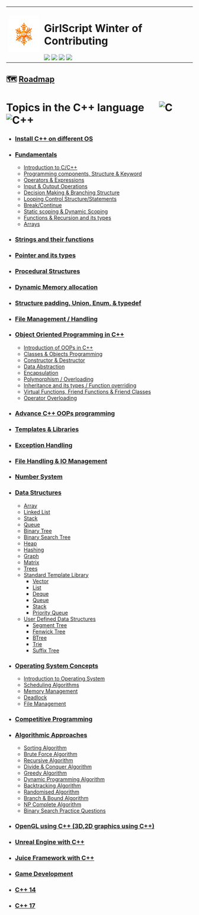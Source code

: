 <table>
  <tr>
    <td>
      <div><img src="GWOC_logo_spin.gif" height="100px" width=auto/></div>
    </td>
    <td>
      <h1> GirlScript Winter of Contributing </h1>
      <img src="https://badges.frapsoft.com/os/v2/open-source.svg?v=103">
      <a href="../LICENSE"><img src="https://img.shields.io/badge/license-MIT-blue.svg"/></a>
      <a href="../.github/CODE_OF_CONDUCT.md"><img src="https://img.shields.io/badge/Contributor%20Covenant-2.1-4baaaa.svg"/></a> 
      <a href="../.github/CONTRIBUTING.md"><img src="https://img.shields.io/badge/PRs-welcome-green.svg"/></a> </div>
    </td>
  </tr>
</table>

##  :world_map: [Roadmap](https://whimsical.com/c-c-roadmap-XSXfAHap1m9Uo7y6hYmksB)

# Topics in the C++ language &nbsp;&nbsp;&nbsp;&nbsp; ![C](https://img.shields.io/badge/C-black?style=for-the-badge&logo=c&labelColor=black&color=404040) &nbsp;&nbsp; ![C++](https://img.shields.io/badge/CPP-blue?style=for-the-badge&logo=cplusplus&labelColor=006199)

- ### [Install C++ on different OS](Install%20C%2B%2B%20on%20different%20OS/) 

- ### [Fundamentals](./Fundamentals/)

  - [Introduction to C/C++](./Fundamentals/Introduction%20to%20C/)
  - [Programming components, Structure & Keyword](./Fundamentals/Programming%20components%2C%20Structure%20%26%20Keyword/)
  - [Operators & Expressions](./Fundamentals/Operators%20%26%20Expressions/)
  - [Input & Output Operations](./Fundamentals/Input%20%26%20Output%20Operations/)
  - [Decision Making & Branching Structure](./Fundamentals/Decision%20Making%20%26%20Branching%20Structure/)
  - [Looping Control Structure/Statements](./Fundamentals/Looping%20Control%20Structure%20or%20Statements/)
  - [Break/Continue](./Fundamentals/Break%20or%20Continue/)
  - [Static scoping & Dynamic Scoping](./Fundamentals/Static%20scoping%20%26%20Dynamic%20Scoping/)
  - [Functions & Recursion and its types](./Fundamentals/Functions%20%26%20Recursion%20and%20its%20types/)
  - [Arrays](./Fundamentals/Arrays/)
  
- ### [Strings and their functions](./Strings%20and%20their%20functions/)
  
- ### [Pointer and its types](./Pointer%20and%20its%20types/)
  
- ### [Procedural Structures](./Procedural%20Structures/)

- ### [Dynamic Memory allocation](./Dynamic%20Memory%20allocation/)

- ### [Structure padding, Union, Enum, & typedef](./Structure%20padding%2C%20Union%2C%20Enum%2C%20%26%20typedef/)

- ### [File Management / Handling](./File%20Management%20or%20Handling/)

- ### [Object Oriented Programming in C++](./OOPs%20in%20C++/)

  - [Introduction of OOPs in C++](./OOPs%20in%20C++/Introduction%20of%20OOPs%20in%20C%2B%2B/)
  - [Classes & Objects Programming](./OOPs%20in%20C++/Classes%20%26%20Objects%20Programming/)
  - [Constructor & Destructor](./OOPs%20in%20C++/Constructor%20%26%20Destructor/)
  - [Data Abstraction](./OOPs%20in%20C++/Data%20Abstraction/)
  - [Encapsulation](./OOPs%20in%20C++/Encapsulation/)
  - [Polymorphism / Overloading](./OOPs%20in%20C++/Polymorphism%20or%20Overloading/)
  - [Inheritance and its types / Function overriding](./OOPs%20in%20C++/Inheritance%20and%20its%20types%20or%20Function%20overriding/)
  - [Virtual Functions, Friend Functions & Friend Classes](./OOPs%20in%20C++/Virtual%20Functions%2C%20Friend%20Functions%20%26%20Friend%20Classes/)
  - [Operator Overloading](./OOPs%20in%20C++/Operator%20Overloading/)

- ### [Advance C++ OOPs programming](./Advance%20C%2B%2B%20OOPs%20programming/)

- ### [Templates & Libraries](./Templates%20%26%20Libraries/)

- ### [Exception Handling](./Exception%20Handling/)

- ### [File Handling & IO Management](./File%20Handling%20%26%20IO%20Management/)

- ### [Number System](./Number%20System/)

- ### [Data Structures](Data%20Structures/)
  
  - [Array](./Data%20Structures/Array)
  - [Linked List](./Data%20Structures/Linked%20List)
  - [Stack](./Data%20Structures/Stack)
  - [Queue](./Data%20Structures/Queue)
  - [Binary Tree](./Data%20Structures/Binary%20Tree)
  - [Binary Search Tree](./Data%20Structures/Binary%20Search%20Tree)
  - [Heap](./Data%20Structures/Heap)
  - [Hashing](./Data%20Structures/Hashing)
  - [Graph](./Data%20Structures/Graph)
  - [Matrix](./Data%20Structures/Matrix)
  - [Trees](./Data%20Structures/Trees)
  - [Standard Template Library](./Data%20Structures/Standard%20Template%20Library)
    - [Vector](./Data%20Structures/Standard%20Template%20Library/Vector)
    - [List](#)
    - [Deque](./Data%20Structures/Standard%20Template%20Library/Deque/)
    - [Queue](#)
    - [Stack](./Data%20Structures/Standard%20Template%20Library/Stack/)
    - [Priority Queue](./Data%20Structures/Standard%20Template%20Library/Priority_Queue/)
  - [User Defined Data Structures](./Data%20Structures/User%20Defined%20Data%20Structures/)
    - [Segment Tree](#)
    - [Fenwick Tree](#)
    - [BTree](#)
    - [Trie](#)
    - [Suffix Tree](#)
  
- ### [Operating System Concepts](Operating%20System%20Concepts/)
  - [Introduction to Operating System](./Operating%20System%20Concepts/Introduction_to_OS)
  - [Scheduling Algorithms](./Operating%20System%20Concepts/)
  - [Memory Management](#)
  - [Deadlock](#)
  - [File Management](#)
  

- ### [Competitive Programming](Competitive%20Programming/)

- ### [Algorithmic Approaches](Algorithmic%20Approaches/)
  
  - [Sorting Algorithm](./Algorithmic%20Approaches/Sorting)
  - [Brute Force Algorithm](./Algorithmic%20Approaches/Brute%20Force)
  - [Recursive Algorithm](./Algorithmic%20Approaches/Recursive)
  - [Divide & Conquer Algorithm](./Algorithmic%20Approaches/Divide%20%26%20Conquer)
  - [Greedy Algorithm](./Algorithmic%20Approaches/Greedy)
  - [Dynamic Programming Algorithm](./Algorithmic%20Approaches/Dynamic)
  - [Backtracking Algorithm](./Algorithmic%20Approaches/Backtracking)
  - [Randomised Algorithm](./Algorithmic%20Approaches/Randomised)
  - [Branch & Bound Algorithm](./Algorithmic%20Approaches/Branch%20%26%20Bound)
  - [NP Complete Algorithm](./Algorithmic%20Approaches/NP%20Completeness)
  - [Binary Search Practice Questions](./Algorithmic%20Approaches/binary_practice.md)
- ### [OpenGL using C++ (3D,2D graphics using C++)](OpenGL%20using%20C%2B%2B%20(3D%2C2D%20graphics%20using%20C%2B%2B)/)

- ### [Unreal Engine with C++](Unreal%20Engine%20with%20C%2B%2B/)

- ### [Juice Framework with C++](Juice%20Framework%20with%20C%2B%2B/)

- ### [Game Development](./Game%20Development/)

- ### [C++ 14](C%2B%2B%2014/)

- ### [C++ 17](C%2B%2B%2017/)
